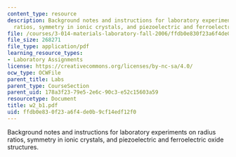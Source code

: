 ```yaml
---
content_type: resource
description: Background notes and instructions for laboratory experiments on radius
  ratios, symmetry in ionic crystals, and piezoelectric and ferroelectric oxide structures.
file: /courses/3-014-materials-laboratory-fall-2006/ffdb0e830f23a6f4de0b9cf14edf12f0_w2_b1.pdf
file_size: 268271
file_type: application/pdf
learning_resource_types:
- Laboratory Assignments
license: https://creativecommons.org/licenses/by-nc-sa/4.0/
ocw_type: OCWFile
parent_title: Labs
parent_type: CourseSection
parent_uid: 178a3f23-79e5-2e6c-90c3-e52c15603a59
resourcetype: Document
title: w2_b1.pdf
uid: ffdb0e83-0f23-a6f4-de0b-9cf14edf12f0
---
```

Background notes and instructions for laboratory experiments on radius ratios, symmetry in ionic crystals, and piezoelectric and ferroelectric oxide structures.